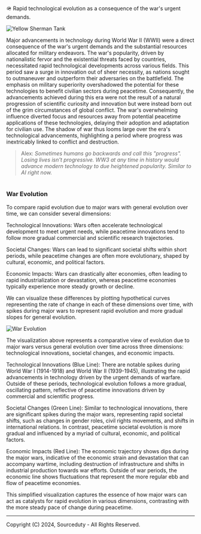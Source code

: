 🪖 Rapid technological evolution as a consequence of the war's urgent demands.

![Yellow Sherman Tank](https://github.com/sourceduty/War_Technology/assets/123030236/675592e9-1106-4fdc-8b42-11636af9dc3b)

Major advancements in technology during World War II (WWII) were a direct consequence of the war's urgent demands and the substantial resources allocated for military endeavors. The war's popularity, driven by nationalistic fervor and the existential threats faced by countries, necessitated rapid technological developments across various fields. This period saw a surge in innovation out of sheer necessity, as nations sought to outmaneuver and outperform their adversaries on the battlefield. The emphasis on military superiority overshadowed the potential for these technologies to benefit civilian sectors during peacetime. Consequently, the advancements achieved during this era were not the result of a natural progression of scientific curiosity and innovation but were instead born out of the grim circumstances of global conflict. The war's overwhelming influence diverted focus and resources away from potential peacetime applications of these technologies, delaying their adoption and adaptation for civilian use. The shadow of war thus looms large over the era's technological advancements, highlighting a period where progress was inextricably linked to conflict and destruction.

> Alex: *Sometimes humans go backwards and call this "progress". Losing lives isn't progressive. WW3 at any time in history would advance modern technology to due heightened popularity. Similar to AI right now.*

#
### War Evolution

To compare rapid evolution due to major wars with general evolution over time, we can consider several dimensions:

Technological Innovations: Wars often accelerate technological development to meet urgent needs, while peacetime innovations tend to follow more gradual commercial and scientific research trajectories.

Societal Changes: Wars can lead to significant societal shifts within short periods, while peacetime changes are often more evolutionary, shaped by cultural, economic, and political factors.

Economic Impacts: Wars can drastically alter economies, often leading to rapid industrialization or devastation, whereas peacetime economies typically experience more steady growth or decline.

We can visualize these differences by plotting hypothetical curves representing the rate of change in each of these dimensions over time, with spikes during major wars to represent rapid evolution and more gradual slopes for general evolution.

![War Evolution](https://github.com/sourceduty/War_Technology/assets/123030236/ac0812e8-0046-4c17-b42a-9924d96643ca)

The visualization above represents a comparative view of evolution due to major wars versus general evolution over time across three dimensions: technological innovations, societal changes, and economic impacts.

Technological Innovations (Blue Line): There are notable spikes during World War I (1914-1918) and World War II (1939-1945), illustrating the rapid advancements in technology driven by the urgent demands of warfare. Outside of these periods, technological evolution follows a more gradual, oscillating pattern, reflective of peacetime innovations driven by commercial and scientific progress.

Societal Changes (Green Line): Similar to technological innovations, there are significant spikes during the major wars, representing rapid societal shifts, such as changes in gender roles, civil rights movements, and shifts in international relations. In contrast, peacetime societal evolution is more gradual and influenced by a myriad of cultural, economic, and political factors.

Economic Impacts (Red Line): The economic trajectory shows dips during the major wars, indicative of the economic strain and devastation that can accompany wartime, including destruction of infrastructure and shifts in industrial production towards war efforts. Outside of war periods, the economic line shows fluctuations that represent the more regular ebb and flow of peacetime economies.

This simplified visualization captures the essence of how major wars can act as catalysts for rapid evolution in various dimensions, contrasting with the more steady pace of change during peacetime. ​

***
Copyright (C) 2024, Sourceduty - All Rights Reserved.
